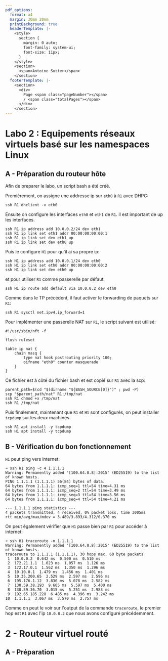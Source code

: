 ```yaml
---
pdf_options:
  format: a4
  margin: 30mm 20mm
  printBackground: true
  headerTemplate: |-
    <style>
      section {
        margin: 0 auto;
        font-family: system-ui;
        font-size: 11px;
      }
    </style>
    <section>
      <span>Antoine Sutter</span>
    </section>
  footerTemplate: |-
    <section>
      <div>
        Page <span class="pageNumber"></span>
        / <span class="totalPages"></span>
      </div>
    </section>
---
```


# Labo 2 : Equipements réseaux virtuels basé sur les namespaces Linux

## A - Préparation du routeur hôte

Afin de preparer le labo, un script bash a été créé.

Premièrement, on assigne une addresse ip sur `eth0` à `R1` avec DHPC:

```
ssh R1 dhclient -v eth0
```

Ensuite on configure les interfaces `eth0` et `eth1` de `R1`. Il est important de up les interfaces.

```
ssh R1 ip address add 10.0.0.2/24 dev eth1
ssh R1 ip link set eth1 addr 00:00:00:00:00:1
ssh R1 ip link set dev eth1 up
ssh R1 ip link set dev eth0 up
```

Puis le configure `H1` pour qu'il ai sa propre ip:

```
ssh H1 ip address add 10.0.0.1/24 dev eth0
ssh H1 ip link set eth0 addr 00:00:00:00:00:2
ssh H1 ip link set dev eth0 up
```

et pour utiliser `R1` comme passerelle par défaut.

```
ssh H1 ip route add default via 10.0.0.2 dev eth0
```

Comme dans le TP précédent, il faut activer le forwarding de paquets sur `R1`:

```
ssh R1 sysctl net.ipv4.ip_forward=1
```

Pour implémenter une passerelle NAT sur `R1`, le script suivant est utilisé:

```
#!/usr/sbin/nft -f

flush ruleset

table ip nat {
    chain masq {
        type nat hook postrouting priority 100;
        oifname "eth0" counter masquerade
    }
}
```

Ce fichier est à côté du fichier bash et est copié sur `R1` avec la scp:

```
parent_path=$(cd "$(dirname "${BASH_SOURCE[0]}")" ; pwd -P)
scp "$parent_path/nat" R1:/tmp/nat
ssh R1 chmod +x /tmp/nat
ssh R1 /tmp/nat
```

Puis finalement, maintenant que `R1` et `H1` sont configurés, on peut installer `tcpdump` sur les deux machines.

```
ssh R1 apt install -y tcpdump
ssh H1 apt install -y tcpdump
```

## B - Vérification du bon fonctionnement

`H1` peut ping vers internet:

```
➜ ssh H1 ping -c 4 1.1.1.1
Warning: Permanently added '[100.64.0.8]:2015' (ED25519) to the list of known hosts.
PING 1.1.1.1 (1.1.1.1) 56(84) bytes of data.
64 bytes from 1.1.1.1: icmp_seq=1 ttl=54 time=4.31 ms
64 bytes from 1.1.1.1: icmp_seq=2 ttl=54 time=3.49 ms
64 bytes from 1.1.1.1: icmp_seq=3 ttl=54 time=3.56 ms
64 bytes from 1.1.1.1: icmp_seq=4 ttl=54 time=4.21 ms

--- 1.1.1.1 ping statistics ---
4 packets transmitted, 4 received, 0% packet loss, time 3005ms
rtt min/avg/max/mdev = 3.489/3.893/4.312/0.370 ms
```

On peut également vérifier que `H1` passe bien par `R1` pour accéder à internet:

```
➜ ssh H1 traceroute -n 1.1.1.1
Warning: Permanently added '[100.64.0.8]:2015' (ED25519) to the list of known hosts.
traceroute to 1.1.1.1 (1.1.1.1), 30 hops max, 60 byte packets
 1  10.0.0.2  0.642 ms  0.500 ms  0.510 ms
 2  172.21.1.1  1.023 ms  1.057 ms  1.126 ms
 3  172.17.0.1  1.562 ms  1.350 ms  1.296 ms
 4  10.10.0.1  1.479 ms  1.456 ms  1.401 ms
 5  10.35.200.65  2.529 ms  2.597 ms  2.596 ms
 6  195.176.1.12  3.830 ms  5.078 ms  2.582 ms
 7  130.59.38.193  9.605 ms  5.597 ms  5.400 ms
 8  130.59.36.70  3.015 ms  5.251 ms  2.983 ms
 9  192.65.185.228  6.485 ms  4.396 ms  3.242 ms
10  1.1.1.1  3.067 ms  3.570 ms  2.757 ms
```

Comme on peut le voir sur l'output de la commande `traceroute`, le premier hop est `R1` avec l'ip `10.0.0.2` que nous avons configuré précédemment.

# 2 - Routeur virtuel routé

## A - Préparation
